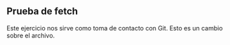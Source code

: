 ## Prueba de fetch

Este ejercicio nos sirve como toma de contacto con Git.
Esto es un cambio sobre el archivo.

